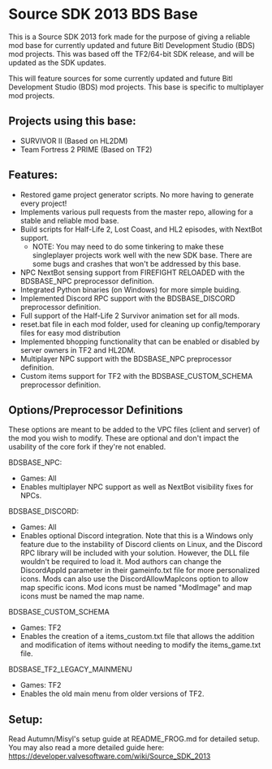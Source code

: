 # Source SDK 2013 BDS Base

This is a Source SDK 2013 fork made for the purpose of giving a reliable mod base for currently updated and future Bitl Development Studio (BDS) mod projects.
This was based off the TF2/64-bit SDK release, and will be updated as the SDK updates.

This will feature sources for some currently updated and future Bitl Development Studio (BDS) mod projects. 
This base is specific to multiplayer mod projects.

## Projects using this base:
- SURVIVOR II (Based on HL2DM)
- Team Fortress 2 PRIME (Based on TF2)

## Features:
- Restored game project generator scripts. No more having to generate every project!
- Implements various pull requests from the master repo, allowing for a stable and reliable mod base.
- Build scripts for Half-Life 2, Lost Coast, and HL2 episodes, with NextBot support.
    - NOTE: You may need to do some tinkering to make these singleplayer projects work well with the new SDK base. There are some bugs and crashes that won't be addressed by this base.
- NPC NextBot sensing support from FIREFIGHT RELOADED with the BDSBASE_NPC preprocessor definition.
- Integrated Python binaries (on Windows) for more simple buiding.
- Implemented Discord RPC support with the BDSBASE_DISCORD preprocessor definition.
- Full support of the Half-Life 2 Survivor animation set for all mods.
- reset.bat file in each mod folder, used for cleaning up config/temporary files for easy mod distribution
- Implemented bhopping functionality that can be enabled or disabled by server owners in TF2 and HL2DM.
- Multiplayer NPC support with the BDSBASE_NPC preprocessor definition.
- Custom items support for TF2 with the BDSBASE_CUSTOM_SCHEMA preprocessor definition.

## Options/Preprocessor Definitions
These options are meant to be added to the VPC files (client and server) of the mod you wish to modify.
These are optional and don't impact the usability of the core fork if they're not enabled.

BDSBASE_NPC: 
- Games: All
- Enables multiplayer NPC support as well as NextBot visibility fixes for NPCs.

BDSBASE_DISCORD: 
- Games: All
- Enables optional Discord integration. Note that this is a Windows only feature due to the instability of Discord clients on Linux, and the Discord RPC library will be included with your solution. However, the DLL file wouldn't be required to load it. Mod authors can change the DiscordAppId parameter in their gameinfo.txt file for more personalized icons. Mods can also use the DiscordAllowMapIcons option to allow map specific icons. Mod icons must be named "ModImage" and map icons must be named the map name.

BDSBASE_CUSTOM_SCHEMA
- Games: TF2
- Enables the creation of a items_custom.txt file that allows the addition and modification of items without needing to modify the items_game.txt file.

BDSBASE_TF2_LEGACY_MAINMENU
- Games: TF2
- Enables the old main menu from older versions of TF2.

## Setup:
Read Autumn/Misyl's setup guide at README_FROG.md for detailed setup.
You may also read a more detailed guide here:
https://developer.valvesoftware.com/wiki/Source_SDK_2013